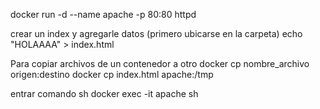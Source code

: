 docker run -d --name apache -p 80:80 httpd

crear un index y agregarle datos (primero ubicarse en la carpeta)
echo "HOLAAAA" > index.html

Para copiar archivos de un contenedor a otro
docker cp nombre_archivo origen:destino
docker cp index.html apache:/tmp

entrar comando sh
docker exec -it apache sh

